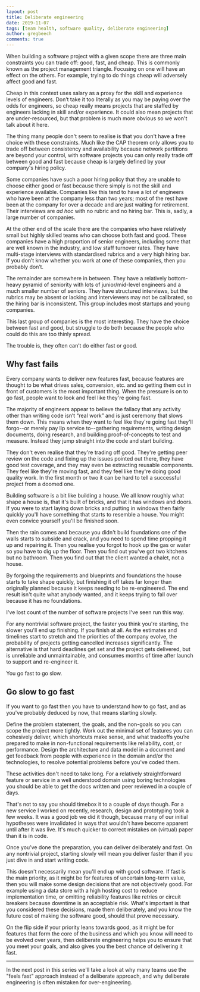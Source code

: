 ```yaml
---
layout: post
title: Deliberate engineering
date: 2019-11-07
tags: [team health, software quality, deliberate engineering]
author: gregbeech
comments: true
---
```


When building a software project with a given scope there are three main constraints you can trade off: good, fast, and cheap. This is commonly known as the project management triangle. Focusing on one will have an effect on the others. For example, trying to do things cheap will adversely affect good and fast.

Cheap in this context uses salary as a proxy for the skill and experience levels of engineers. Don’t take it too literally as you may be paying over the odds for engineers, so cheap really means projects that are staffed by engineers lacking in skill and/or experience. It could also mean projects that are under-resourced, but that problem is much more obvious so we won't talk about it here.

The thing many people don't seem to realise is that you don't have a free choice with these constraints. Much like the CAP theorem only allows you to trade off between consistency and availability because network partitions are beyond your control, with software projects you can only really trade off between good and fast because cheap is largely defined by your company's hiring policy.

Some companies have such a poor hiring policy that they are unable to choose either good or fast because there simply is not the skill and experience available. Companies like this tend to have a lot of engineers who have been at the company less than two years; most of the rest have been at the company for over a decade and are just waiting for retirement. Their interviews are _ad hoc_ with no rubric and no hiring bar. This is, sadly, a large number of companies.

At the other end of the scale there are the companies who have relatively small but highly skilled teams who can choose both fast and good. These companies have a high proportion of senior engineers, including some that are well known in the industry, and low staff turnover rates. They have multi-stage interviews with standardised rubrics and a very high hiring bar. If you don’t know whether you work at one of these companies, then you probably don’t.

The remainder are somewhere in between. They have a relatively bottom-heavy pyramid of seniority with lots of junior/mid-level engineers and a much smaller number of seniors. They have structured interviews, but the rubrics may be absent or lacking and interviewers may not be calibrated, so the hiring bar is inconsistent. This group includes most startups and young companies.

This last group of companies is the most interesting. They have the choice between fast and good, but struggle to do both because the people who could do this are too thinly spread.

The trouble is, they often can’t do either fast or good.

## Why fast fails

Every company wants to deliver new features fast, because features are thought to be what drives sales, conversion, etc. and so getting them out in front of customers is the most important thing. When the pressure is on to go fast, people want to look and feel like they're going fast.

The majority of engineers appear to believe the fallacy that any activity other than writing code isn’t “real work” and is just ceremony that slows them down. This means when they want to feel like they're going fast they'll forgo--or merely pay lip service to--gathering requirements, writing design documents, doing research, and building proof-of-concepts to test and measure. Instead they jump straight into the code and start building.

They don't even realise that they're trading off good. They're getting peer review on the code and fixing up the issues pointed out there, they have good test coverage, and they may even be extracting reusable components. They feel like they're moving fast, and they feel like they're doing good quality work. In the first month or two it can be hard to tell a successful project from a doomed one.

Building software is a bit like building a house. We all know roughly what shape a house is, that it's built of bricks, and that it has windows and doors. If you were to start laying down bricks and putting in windows then fairly quickly you'll have something that starts to resemble a house. You might even convice yourself you'll be finished soon.

Then the rain comes and because you didn't build foundations one of the walls starts to subside and crack, and you need to spend time propping it up and repairing it. Then you realise you forgot to hook up the gas or water so you have to dig up the floor. Then you find out you've got two kitchens but no bathroom. Then you find out that the client wanted a chalet, not a house.

By forgoing the requirements and blueprints and foundations the house starts to take shape quickly, but finishing it off takes far longer than originally planned because it keeps needing to be re-engineered. The end result isn't quite what anybody wanted, and it keeps trying to fall over because it has no foundations.

I've lost count of the number of software projects I've seen run this way.

For any nontrivial software project, the faster you think you're starting, the slower you'll end up finishing. If you finish at all. As the estimates and timelines start to stretch and the priorities of the company evolve, the probability of projects getting cancelled increases significantly. The alternative is that hard deadlines get set and the project gets delivered, but is unreliable and unmaintainable, and consumes months of time after launch to support and re-engineer it.

You go fast to go slow.

## Go slow to go fast

If you want to go fast then you have to understand how to go fast, and as you've probably deduced by now, that means starting slowly.

Define the problem statement, the goals, and the non-goals so you can scope the project more tightly. Work out the minimal set of features you can cohesively deliver, which shortcuts make sense, and what tradeoffs you’re prepared to make in non-functional requirements like reliability, cost, or performance. Design the architecture and data model in a document and get feedback from people with experience in the domain and/or the technologies, to resolve potential problems before you've coded them.

These activities don't need to take long. For a relatively straightforward feature or service in a well understood domain using boring technologies you should be able to get the docs written and peer reviewed in a couple of days.

That's not to say you should timebox it to a couple of days though. For a new service I worked on recently, research, design and prototyping took a few weeks. It was a good job we did it though, because many of our initial hypotheses were invalidated in ways that wouldn't have become apparent until after it was live. It's much quicker to correct mistakes on (virtual) paper than it is in code.

Once you’ve done the preparation, you can deliver deliberately and fast. On any nontrivial project, starting slowly will mean you deliver faster than if you just dive in and start writing code.

This doesn't necessarily mean you'll end up with good software. If fast is the main priority, as it might be for features of uncertain long-term value, then you will make some design decisions that are not objectively good. For example using a data store with a high hosting cost to reduce implementation time, or omitting reliability features like retries or circuit breakers because downtime is an acceptable risk. What's important is that you considered these decisions, made them deliberately, and you know the future cost of making the software good, should that prove necessary.

On the flip side if your priority leans towards good, as it might be for features that form the core of the business and which you know will need to be evolved over years, then deliberate engineering helps you to ensure that you meet your goals, and also gives you the best chance of delivering it fast.

---

In the next post in this series we'll take a look at why many teams use the "feels fast" approach instead of a deliberate approach, and why deliberate engineering is often mistaken for over-engineering.
